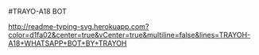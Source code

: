 #TRAYO-A18 BOT

http://readme-typing-svg.herokuapp.com?color=d1fa02&center=true&vCenter=true&multiline=false&lines=TRAYOH-A18+WHATSAPP+BOT+BY+TRAYOH

